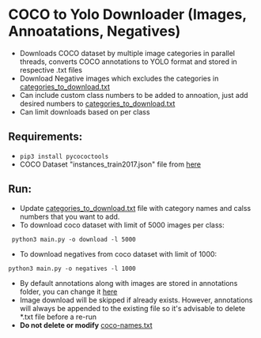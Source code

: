 # COCO to Yolo Downloader (Images, Annoatations, Negatives)

- Downloads COCO dataset by multiple image categories in parallel threads, converts COCO annotations to YOLO format and stored in respective .txt files
- Download Negative images which excludes the categories in [categories_to_download.txt](https://github.com/maldivien/Coco-to-yolo-downloader/blob/d7726b02148990bc60589dd093ea89e06ff3dc56/categories_to_download.txt#L1)
- Can include custom class numbers to be added to annoation, just add desired numbers to [categories_to_download.txt](https://github.com/maldivien/Coco-to-yolo-downloader/blob/d7726b02148990bc60589dd093ea89e06ff3dc56/categories_to_download.txt#L1)
- Can limit downloads based on per class  

## Requirements:
- ``` pip3 install pycococtools ```
- COCO Dataset "instances_train2017.json" file from [here](https://cocodataset.org)

## Run:
- Update [categories_to_download.txt](https://github.com/maldivien/Coco-to-yolo-downloader/blob/main/categories_to_download.txt) file with category names and calss numbers that you want to add.
- To download coco dataset with limit of 5000 images per class: 
``` 
 python3 main.py -o download -l 5000
```
- To download negatives from coco dataset with limit of 1000: 
``` 
python3 main.py -o negatives -l 1000
```
- By default annotations along with images are stored in annotations folder, you can change it [here](https://github.com/maldivien/Coco-to-yolo-downloader/blob/0793c9ae9cbe0e17d7cac93709fdd0abc2f16811/main.py#L131)
- Image download will be skipped if already exists. However, annotations will always be appended to the existing file so it's advisable to delete *.txt file before a re-run 
- **Do not delete or modify** [coco-names.txt](https://github.com/maldivien/Coco-to-yolo-downloader/blob/main/coco-names.txt)

